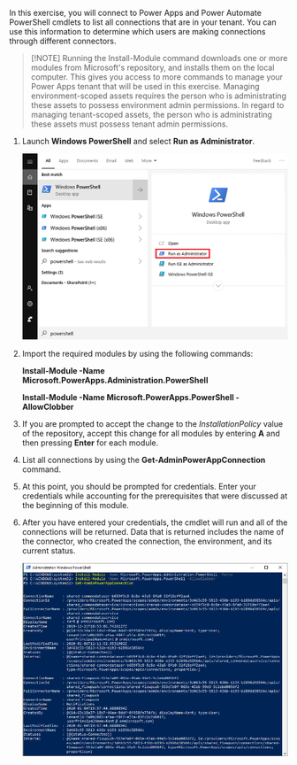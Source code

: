 In this exercise, you will connect to Power
Apps and Power Automate PowerShell cmdlets to list all connections
that are in your tenant. You can use this information to determine which
users are making connections through different connectors.

> [!NOTE] Running the Install-Module command downloads one or more modules from Microsoft's repository, and installs them on the local computer. This gives you access to more
>  commands to manage your Power Apps tenant that will be used in this exercise. Managing environment-scoped assets requires the person who is administrating these assets to
>  possess environment admin permissions. In regard to managing tenant-scoped assets, the person who is administrating these assets must possess tenant admin permissions.

1. Launch **Windows PowerShell** and select **Run as Administrator**.

    ![Screenshot of Windows Start menu with search for powershell with Run as Administrator highlighted.](../media/14-runadmin.png)

2. Import the required modules by using the following commands:

    **Install-Module -Name Microsoft.PowerApps.Administration.PowerShell**

    **Install-Module -Name Microsoft.PowerApps.PowerShell -AllowClobber**

3. If you are prompted to accept the change to the *InstallationPolicy*
    value of the repository, accept this change for all modules by entering
    **A** and then pressing **Enter** for each module.

4. List all connections by using the **Get-AdminPowerAppConnection** command.

5. At this point, you should be prompted for credentials. Enter your
    credentials while accounting for the prerequisites that were
    discussed at the beginning of this module.

6. After you have entered your credentials, the cmdlet will run and
    all of the connections will be returned. Data that is returned
    includes the name of the connector, who created the connection, the
    environment, and its current status.

    ![Screenshot of Windows PowerShell showing returned data.](../media/15-exercise.png)
